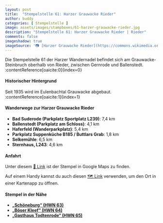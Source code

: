 ```yaml
---
layout: post
title:  "Stempelstelle 61: Harzer Grauwacke Rieder"
author: buddy
categories: [ Stempelstelle ]
image: assets/images/stampboxes/61-harzer-grauwacke-rieder.jpg
description: "Stempelstelle 61: Harzer Grauwacke Rieder | Rieder"
comments: false
imageshadow: true
imageSource: '📷 [Harzer Grauwacke Rieder](https://commons.wikimedia.org/wiki/File:Harzer_Grauwacke_Rieder.jpg) von <a href="//commons.wikimedia.org/wiki/User:B.Thomas95" title="User:B.Thomas95">Thomas Binder</a> unter Lizenz [CC BY-SA 4.0](https://creativecommons.org/licenses/by-sa/4.0)'
---
```


Die Stempelstelle 61 der Harzer Wandernadel befindet sich am Grauwacke-Steinbruch oberhalb von Rieder, zwischen Gernrode und Ballenstedt. :contentReference[oaicite:0]{index=0}

#### Historischer Hintergrund

Seit 1935 wird im Eulenbachtal Grauwacke abgebaut. :contentReference[oaicite:1]{index=1}

#### Wanderwege zur Harzer Grauwacke Rieder

- **Bad Suderode (Parkplatz Sportplatz L239)**: 7,4 km
- **Ballenstedt (Parkplatz am Schloss)**: 4,1 km
- **Haferfeld (Wanderparkplatz)**: 5,4 km
- **Parkplatz Suppenküche B185 / Buttlars Grab**: 1,8 km
- **Selkemühle**: 6,5 km
- **Sternhaus, L243**: 4,6 km



#### Anfahrt

Unter diesem [📍 Link](https://www.google.com/maps/dir/?api=1&origin=&destination=51.713333%2C%2011.179444) ist der Stempel in Google Maps zu finden.

<div class="android-only">
  Auf einem Handy kannst du auch diesen 
  <a href="geo:51.713333,11.179444">🗺️ Link</a> 
  verwenden, um den Ort in einer Kartenapp zu öffnen.
  <p></p>
</div>

#### Stempel in der Nähe

- [**„Schöneburg“ (HWN 63)**](/stempelstelle-63-schoeneburg)
- [**„Böser Kleef“ (HWN 64)**](/stempelstelle-64-boeser-kleef)
- [**„Gasthaus Todtenrode“ (HWN 65)**](/stempelstelle-65-gasthaus-todtenrode)
